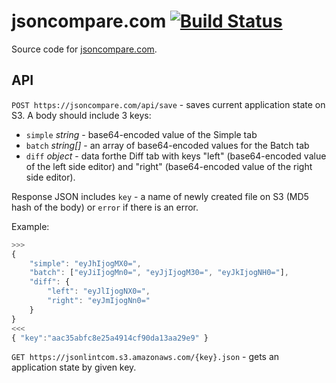 # jsoncompare.com [![Build Status](https://travis-ci.org/circlecell/jsoncompare.com.svg?branch=master)](https://travis-ci.org/circlecell/jsoncompare.com)

Source code for [jsoncompare.com](jsoncompare.com).

## API

`POST https://jsoncompare.com/api/save` - saves current application state on S3.
A body should include 3 keys:

- `simple` _string_ - base64-encoded value of the Simple tab
- `batch` _string[]_ - an array of base64-encoded values for the Batch tab
- `diff` _object_ - data forthe Diff tab with keys "left" (base64-encoded value of the left side editor) and "right" (base64-encoded value of the right side editor).

Response JSON includes `key` - a name of newly created file on S3 (MD5 hash of the body) or `error` if there is an error.

Example:

```js
>>>
{
	"simple": "eyJhIjogMX0=",
	"batch": ["eyJiIjogMn0=", "eyJjIjogM30=", "eyJkIjogNH0="],
	"diff": {
		"left": "eyJlIjogNX0=",
		"right": "eyJmIjogNn0="
	}
}
<<<
{ "key":"aac35abfc8e25a4914cf90da13aa29e9" }
```

`GET https://jsonlintcom.s3.amazonaws.com/{key}.json` - gets an application state by given key.
